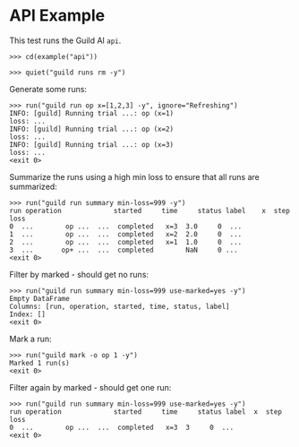 # API Example

This test runs the Guild AI `api`.

    >>> cd(example("api"))

    >>> quiet("guild runs rm -y")

Generate some runs:

    >>> run("guild run op x=[1,2,3] -y", ignore="Refreshing")
    INFO: [guild] Running trial ...: op (x=1)
    loss: ...
    INFO: [guild] Running trial ...: op (x=2)
    loss: ...
    INFO: [guild] Running trial ...: op (x=3)
    loss: ...
    <exit 0>

Summarize the runs using a high min loss to ensure that all runs are
summarized:

    >>> run("guild run summary min-loss=999 -y")
    run operation             started     time     status label    x  step      loss
    0  ...        op ...  ...  completed   x=3  3.0     0  ...
    1  ...        op ...  ...  completed   x=2  2.0     0  ...
    2  ...        op ...  ...  completed   x=1  1.0     0  ...
    3  ...       op+ ...  ...  completed        NaN     0 ...
    <exit 0>

Filter by marked - should get no runs:

    >>> run("guild run summary min-loss=999 use-marked=yes -y")
    Empty DataFrame
    Columns: [run, operation, started, time, status, label]
    Index: []
    <exit 0>

Mark a run:

    >>> run("guild mark -o op 1 -y")
    Marked 1 run(s)
    <exit 0>

Filter again by marked - should get one run:

    >>> run("guild run summary min-loss=999 use-marked=yes -y")
    run operation             started     time     status label  x  step      loss
    0  ...        op ...  ...  completed   x=3  3     0  ...
    <exit 0>
